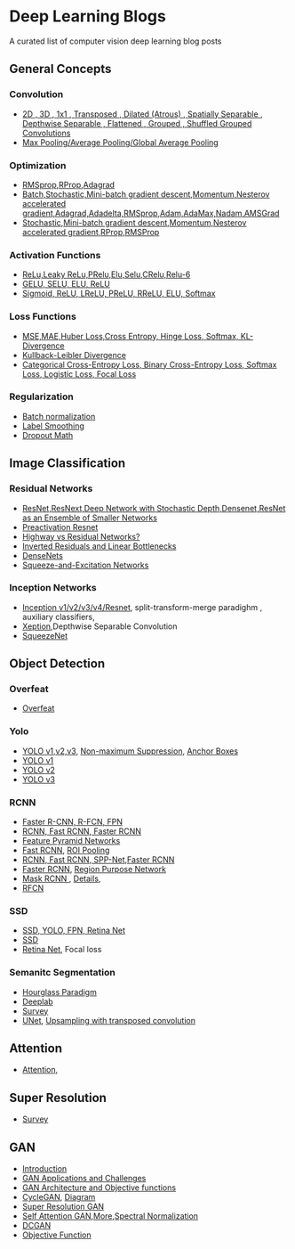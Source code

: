 # Deep Learning Blogs

A curated list of computer vision deep learning blog posts 


## General Concepts

### Convolution

* [2D , 3D , 1x1 , Transposed , Dilated (Atrous) , Spatially Separable , Depthwise Separable , Flattened , Grouped , Shuffled Grouped Convolutions](https://towardsdatascience.com/a-comprehensive-introduction-to-different-types-of-convolutions-in-deep-learning-669281e58215)  
* [Max Pooling/Average Pooling/Global Average Pooling](https://machinelearningmastery.com/pooling-layers-for-convolutional-neural-networks/) 

### Optimization

* [RMSprop,RProp,Adagrad](https://towardsdatascience.com/understanding-rmsprop-faster-neural-network-learning-62e116fcf29a)
* [Batch,Stochastic,Mini-batch gradient descent,Momentum,Nesterov accelerated gradient,Adagrad,Adadelta,RMSprop,Adam,AdaMax,Nadam,AMSGrad](https://ruder.io/optimizing-gradient-descent/index.html#nesterovacceleratedgradient)
* [Stochastic,Mini-batch gradient descent,Momentum,Nesterov accelerated gradient,RProp,RMSProp](http://www.cs.toronto.edu/~tijmen/csc321/slides/lecture_slides_lec6.pdf) 

### Activation Functions

* [ReLu,Leaky ReLu,PRelu,Elu,Selu,CRelu,Relu-6](https://medium.com/@danqing/a-practical-guide-to-relu-b83ca804f1f7)
* [GELU, SELU, ELU, ReLU](https://mlfromscratch.com/activation-functions-explained/)
* [Sigmoid, ReLU, LReLU, PReLU, RReLU, ELU, Softmax](http://laid.delanover.com/activation-functions-in-deep-learning-sigmoid-relu-lrelu-prelu-rrelu-elu-softmax/)

### Loss Functions
* [MSE,MAE,Huber Loss,Cross Entropy, Hinge Loss, Softmax,  KL-Divergence](https://www.analyticsvidhya.com/blog/2019/08/detailed-guide-7-loss-functions-machine-learning-python-code/)
* [Kullback-Leibler Divergence](https://www.countbayesie.com/blog/2017/5/9/kullback-leibler-divergence-explained) 
* [Categorical Cross-Entropy Loss, Binary Cross-Entropy Loss, Softmax Loss, Logistic Loss, Focal Loss](https://gombru.github.io/2018/05/23/cross_entropy_loss/)

<a name="github-tutorials" />

### Regularization

* [Batch normalization](https://towardsdatascience.com/batch-normalization-in-neural-networks-1ac91516821c) 
* [Label Smoothing](https://towardsdatascience.com/label-smoothing-making-model-robust-to-incorrect-labels-2fae037ffbd0) 
* [Dropout Math](https://towardsdatascience.com/simplified-math-behind-dropout-in-deep-learning-6d50f3f47275)
## Image Classification

### Residual Networks

* [ResNet,ResNext,Deep Network with Stochastic Depth,Densenet,ResNet as an Ensemble of Smaller Networks](https://towardsdatascience.com/an-overview-of-resnet-and-its-variants-5281e2f56035)
* [Preactivation Resnet](https://towardsdatascience.com/resnet-with-identity-mapping-over-1000-layers-reached-image-classification-bb50a42af03e)
* [Highway vs Residual Networks?](https://www.quora.com/What-are-the-differences-between-Highway-Networks-and-Deep-Residual-Learning)
* [Inverted Residuals and Linear Bottlenecks](https://towardsdatascience.com/mobilenetv2-inverted-residuals-and-linear-bottlenecks-8a4362f4ffd5)
* [DenseNets](https://towardsdatascience.com/understanding-and-visualizing-densenets-7f688092391a)
* [Squeeze-and-Excitation Networks](https://towardsdatascience.com/squeeze-and-excitation-networks-9ef5e71eacd7)

### Inception Networks

* [Inception v1/v2/v3/v4/Resnet](https://towardsdatascience.com/a-simple-guide-to-the-versions-of-the-inception-network-7fc52b863202), split-transform-merge paradighm , auxiliary classifiers, 
* [Xeption](https://towardsdatascience.com/review-xception-with-depthwise-separable-convolution-better-than-inception-v3-image-dc967dd42568),Depthwise Separable Convolution
* [SqueezeNet](https://towardsdatascience.com/review-squeezenet-image-classification-e7414825581a)


## Object Detection


### Overfeat
* [Overfeat](https://towardsdatascience.com/object-localization-in-overfeat-5bb2f7328b62)

### Yolo
* [YOLO v1,v2,v3](https://medium.com/@jonathan_hui/real-time-object-detection-with-yolo-yolov2-28b1b93e2088), [Non-maximum Suppression](https://towardsdatascience.com/non-maximum-suppression-nms-93ce178e177c), [Anchor Boxes](https://www.mathworks.com/help/vision/ug/anchor-boxes-for-object-detection.html)
* [YOLO v1](https://hackernoon.com/understanding-yolo-f5a74bbc7967)
* [YOLO v2](https://medium.com/@y1017c121y/how-does-yolov2-work-daaaa967c5f7)
* [YOLO v3](https://towardsdatascience.com/yolo-v3-object-detection-53fb7d3bfe6b)

### RCNN
* [Faster R-CNN, R-FCN, FPN](https://medium.com/@jonathan_hui/what-do-we-learn-from-region-based-object-detectors-faster-r-cnn-r-fcn-fpn-7e354377a7c9)
* [RCNN, Fast RCNN, Faster RCNN](https://towardsdatascience.com/r-cnn-fast-r-cnn-faster-r-cnn-yolo-object-detection-algorithms-36d53571365e)
* [Feature Pyramid Networks](https://medium.com/@jonathan_hui/understanding-feature-pyramid-networks-for-object-detection-fpn-45b227b9106c)
* [Fast RCNN](https://towardsdatascience.com/fast-r-cnn-for-object-detection-a-technical-summary-a0ff94faa022), [ROI Pooling](https://deepsense.ai/region-of-interest-pooling-explained/)
* [RCNN, Fast RCNN, SPP-Net,Faster RCNN](https://slideplayer.com/slide/13427815/)
* [Faster RCNN](https://medium.com/@smallfishbigsea/faster-r-cnn-explained-864d4fb7e3f8), [Region Purpose Network](https://www.quora.com/How-does-the-region-proposal-network-RPN-in-Faster-R-CNN-work)
* [Mask RCNN ](https://medium.com/@tibastar/mask-r-cnn-d69aa596761f ), [Details](https://medium.com/@fractaldle/mask-r-cnn-unmasked-c029aa2f1296), 
* [RFCN](https://medium.com/@jonathan_hui/understanding-region-based-fully-convolutional-networks-r-fcn-for-object-detection-828316f07c99)

### SSD
* [SSD, YOLO, FPN, Retina Net](https://medium.com/@jonathan_hui/what-do-we-learn-from-single-shot-object-detectors-ssd-yolo-fpn-focal-loss-3888677c5f4d)
* [SSD](https://medium.com/inveterate-learner/real-time-object-detection-part-1-understanding-ssd-65797a5e675b)
* [Retina Net](https://towardsdatascience.com/retinanet-how-focal-loss-fixes-single-shot-detection-cb320e3bb0de), Focal loss

### Semanitc Segmentation
* [Hourglass Paradigm](https://medium.com/@sunnerli/simple-introduction-about-hourglass-like-model-11ee7c30138)
* [Deeplab](https://towardsdatascience.com/the-evolution-of-deeplab-for-semantic-segmentation-95082b025571)
* [Survey](https://medium.com/@arthur_ouaknine/review-of-deep-learning-algorithms-for-image-semantic-segmentation-509a600f7b57)
* [UNet](https://towardsdatascience.com/understanding-semantic-segmentation-with-unet-6be4f42d4b47), [Upsampling with transposed convolution](https://medium.com/activating-robotic-minds/up-sampling-with-transposed-convolution-9ae4f2df52d0)


## Attention
* [Attention](https://towardsdatascience.com/visual-attention-model-in-deep-learning-708813c2912c), 


## Super Resolution
* [Survey](https://medium.com/beyondminds/an-introduction-to-super-resolution-using-deep-learning-f60aff9a499d)

## GAN
* [Introduction](https://medium.com/@jonathan_hui/gan-whats-generative-adversarial-networks-and-its-application-f39ed278ef09)
* [GAN Applications and Challenges](https://medium.com/@jonathan_hui/gan-a-comprehensive-review-into-the-gangsters-of-gans-part-1-95ff52455672)
* [GAN Architecture and Objective functions](https://medium.com/@jonathan_hui/gan-a-comprehensive-review-into-the-gangsters-of-gans-part-2-73233a670d19)
* [CycleGAN](https://towardsdatascience.com/cyclegan-learning-to-translate-images-without-paired-training-data-5b4e93862c8d), [Diagram](http://shikib.com/CycleGan.html)
* [Super Resolution GAN](https://medium.com/@jonathan_hui/gan-super-resolution-gan-srgan-b471da7270ec)
* [Self Attention GAN](https://towardsdatascience.com/not-just-another-gan-paper-sagan-96e649f01a6b),[More](https://medium.com/@jonathan_hui/gan-self-attention-generative-adversarial-networks-sagan-923fccde790c),[Spectral Normalization](https://christiancosgrove.com/blog/2018/01/04/spectral-normalization-explained.html) 
* [DCGAN](https://towardsdatascience.com/deeper-into-dcgans-2556dbd0baac)
* [Objective Function](https://towardsdatascience.com/gan-objective-functions-gans-and-their-variations-ad77340bce3c)
